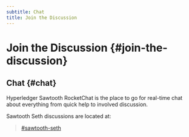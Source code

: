 ```yaml
---
subtitle: Chat
title: Join the Discussion
---
```


# Join the Discussion {#join-the-discussion}

## Chat {#chat}

Hyperledger Sawtooth RocketChat is the place to go for real-time chat
about everything from quick help to involved discussion.

Sawtooth Seth discussions are located at:

> [#sawtooth-seth](https://chat.hyperledger.org/channel/sawtooth-seth)
